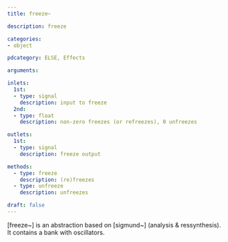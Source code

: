 ```yaml
---
title: freeze~

description: freeze

categories:
- object

pdcategory: ELSE, Effects

arguments:

inlets:
  1st:
  - type: signal
    description: input to freeze
  2nd:
  - type: float
    description: non-zero freezes (or refreezes), 0 unfreezes

outlets:
  1st:
  - type: signal
    description: freeze output

methods:
  - type: freeze
    description: (re)freezes
  - type: unfreeze
    description: unfreezes

draft: false
---
```


[freeze~] is an abstraction based on [sigmund~] (analysis & ressynthesis). It contains a bank with oscillators.

